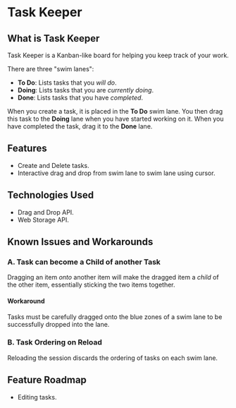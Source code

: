 # Task Keeper

## What is Task Keeper
Task Keeper is a Kanban-like board for helping you keep track of your work.

There are three "swim lanes":
* **To Do**: Lists tasks that you _will do_.
* **Doing**: Lists tasks that you are _currently doing_.
* **Done**: Lists tasks that you have _completed_.

When you create a task, it is placed in the **To Do** swim lane. You then drag
this task to the **Doing** lane when you have started working on it. When you
have completed the task, drag it to the **Done** lane.

## Features
* Create and Delete tasks.
* Interactive drag and drop from swim lane to swim lane using cursor.

## Technologies Used
* Drag and Drop API.
* Web Storage API.

## Known Issues and Workarounds

### A. Task can become a Child of another Task
Dragging an item _onto_ another item will make the dragged item a _child_ of the other item, essentially sticking the two items together.

#### Workaround
Tasks must be carefully dragged onto the blue zones of a swim lane to be successfully dropped into the lane.

### B. Task Ordering on Reload
Reloading the session discards the ordering of tasks on each swim lane.

## Feature Roadmap
* Editing tasks.
